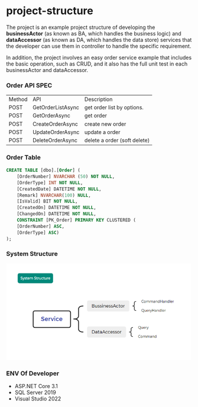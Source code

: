 # project-structure
The project is an example project structure of developing the **businessActor** (as known as BA, which handles the business logic) and **dataAccessor** (as known as DA, which handles the data store) services that the developer can use them in controller to handle the specific requirement.  

In addition, the project involves an easy order service example that includes the basic operation, such as CRUD, and it also has the full unit test in each businessActor and dataAccessor.

### Order API SPEC
<table>
<tr>
<td>Method</td>
<td>API</td>
<td>Description</td>
</tr>
<tr>
<td>POST</td>
<td>GetOrderListAsync</td>
<td>get order list by options.</td>
</tr>
<tr>
<td>POST</td>
<td>GetOrderAsync</td>
<td>get order</td>
</tr>
<tr>
<td>POST</td>
<td>CreateOrderAsync</td>
<td>create new order</td>
</tr>
<tr>
<td>POST</td>
<td>UpdateOrderAsync</td>
<td>update a order</td>
</tr>
<tr>
<td>POST</td>
<td>DeleteOrderAsync</td>
<td>delete a order (soft delete)</td>
</tr>
</table>

### Order Table
```sql
CREATE TABLE [dbo].[Order] (
    [OrderNumber] NVARCHAR (50) NOT NULL,
    [OrderType] INT NOT NULL,
    [CreatedDate] DATETIME NOT NULL,
    [Remark] NVARCHAR(100) NULL, 
    [IsValid] BIT NOT NULL,
    [CreatedOn] DATETIME NOT NULL,
    [ChangedOn] DATETIME NOT NULL,
    CONSTRAINT [PK_Order] PRIMARY KEY CLUSTERED (
    [OrderNumber] ASC,
    [OrderType] ASC)
);
```

### System Structure
<img style="width:500px" src="https://github.com/yuhsiang237/project-structure/blob/master/Assets/1.system_structure.PNG?raw=true"/>


### ENV Of Developer 
- ASP.NET Core 3.1
- SQL Server 2019
- Visual Studio 2022
